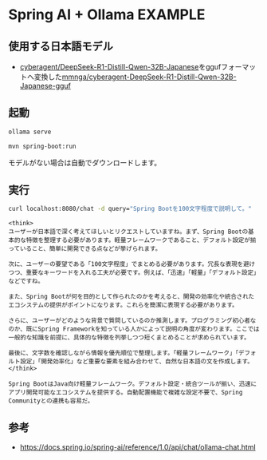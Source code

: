 # Spring AI + Ollama EXAMPLE

## 使用する日本語モデル

- [cyberagent/DeepSeek-R1-Distill-Qwen-32B-Japanese](https://huggingface.co/cyberagent/DeepSeek-R1-Distill-Qwen-32B-Japanese)をggufフォーマットへ変換した[mmnga/cyberagent-DeepSeek-R1-Distill-Qwen-32B-Japanese-gguf](https://huggingface.co/mmnga/cyberagent-DeepSeek-R1-Distill-Qwen-32B-Japanese-gguf)

## 起動

```bash
ollama serve
```

```bash
mvn spring-boot:run
```

モデルがない場合は自動でダウンロードします。

## 実行

```bash
curl localhost:8080/chat -d query="Spring Bootを100文字程度で説明して。"
```

```
<think>
ユーザーが日本語で深く考えてほしいとリクエストしていますね。まず、Spring Bootの基本的な特徴を整理する必要があります。軽量フレームワークであること、デフォルト設定が揃っていること、簡単に開発できる点などが挙げられます。

次に、ユーザーの要望である「100文字程度」でまとめる必要があります。冗長な表現を避けつつ、重要なキーワードを入れる工夫が必要です。例えば、「迅速」「軽量」「デフォルト設定」などですね。

また、Spring Bootが何を目的として作られたのかを考えると、開発の効率化や統合されたエコシステムの提供がポイントになります。これらを簡潔に表現する必要があります。

さらに、ユーザーがどのような背景で質問しているのか推測します。プログラミング初心者なのか、既にSpring Frameworkを知っている人かによって説明の角度が変わります。ここでは一般的な知識を前提に、具体的な特徴を列挙しつつ短くまとめることが求められています。

最後に、文字数を確認しながら情報を優先順位で整理します。「軽量フレームワーク」「デフォルト設定」「開発効率化」など重要な要素を組み合わせて、自然な日本語の文を作成します。
</think>

Spring BootはJava向け軽量フレームワーク。デフォルト設定・統合ツールが揃い、迅速にアプリ開発可能なエコシステムを提供する。自動配置機能で複雑な設定不要で、Spring Communityとの連携も容易だ。
```

## 参考

- https://docs.spring.io/spring-ai/reference/1.0/api/chat/ollama-chat.html
